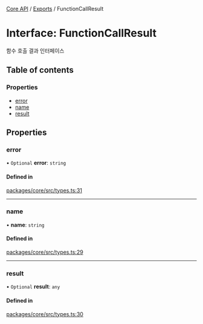 [Core API](../../) / [Exports](../modules) / FunctionCallResult

# Interface: FunctionCallResult

함수 호출 결과 인터페이스

## Table of contents

### Properties

- [error](FunctionCallResult#error)
- [name](FunctionCallResult#name)
- [result](FunctionCallResult#result)

## Properties

### error

• `Optional` **error**: `string`

#### Defined in

[packages/core/src/types.ts:31](https://github.com/robotaio/robota/blob/c397724a2d06d66ad71d874519312f9bbb9b1d70/packages/core/src/types.ts#L31)

___

### name

• **name**: `string`

#### Defined in

[packages/core/src/types.ts:29](https://github.com/robotaio/robota/blob/c397724a2d06d66ad71d874519312f9bbb9b1d70/packages/core/src/types.ts#L29)

___

### result

• `Optional` **result**: `any`

#### Defined in

[packages/core/src/types.ts:30](https://github.com/robotaio/robota/blob/c397724a2d06d66ad71d874519312f9bbb9b1d70/packages/core/src/types.ts#L30)
